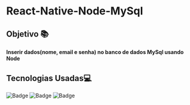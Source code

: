 # React-Native-Node-MySql

## Objetivo 📚
#### Inserir dados(nome, email e senha) no banco de dados MySql usando Node

## Tecnologias Usadas💻
 ![Badge](https://img.shields.io/static/v1?label=&message=React-Native&color=3498db&style=for-the-badge)
 ![Badge](https://img.shields.io/static/v1?label=&message=MySql&color=e67e22&style=for-the-badge)
 ![Badge](https://img.shields.io/static/v1?label=&message=Node&color=2ecc71&style=for-the-badge)
